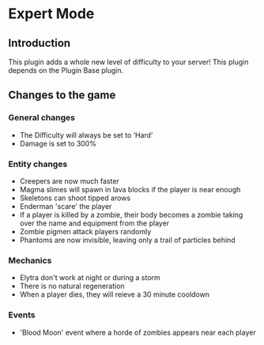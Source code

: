 # Expert Mode

## Introduction

This plugin adds a whole new level of difficulty to your server!
This plugin depends on the Plugin Base plugin.

## Changes to the game

### General changes

- The Difficulty will always be set to ‘Hard’
- Damage is set to 300%

### Entity changes

- Creepers are now much faster
- Magma slimes will spawn in lava blocks if the player is near enough
- Skeletons can shoot tipped arows
- Enderman 'scare' the player
- If a player is killed by a zombie, their body becomes a zombie taking over the name and equipment from the player
- Zombie pigmen attack players randomly
- Phantoms are now invisible, leaving only a trail of particles behind

### Mechanics

- Elytra don't work at night or during a storm
- There is no natural regeneration
- When a player dies, they will reieve a 30 minute cooldown

### Events

- 'Blood Moon' event where a horde of zombies appears near each player
